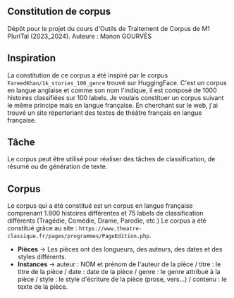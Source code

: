 ## Constitution de corpus
Dépôt pour le projet du cours d'Outils de Traitement de Corpus de M1 PluriTal (2023_2024).
Auteure : Manon GOURVÈS

## Inspiration 
La constitution de ce corpus a été inspiré par le corpus `FareedKhan/1k_stories_100_genre` trouvé sur HuggingFace. C'est un corpus en langue anglaise et comme son nom l'indique, il est composé de 1000 histoires classifiées sur 100 labels. Je voulais constituer un corpus suivant le même principe mais en langue française. En cherchant sur le web, j'ai trouvé un site répertoriant des textes de théâtre français en langue française.

## Tâche
Le corpus peut être utilisé pour réaliser des tâches de classification, de résumé ou de génération de texte. 

## Corpus 
Le corpus qui a été constitué est un corpus en langue française comprenant 1.900 histoires différentes et 75 labels de classification différents (Tragédie, Comédie, Drame, Parodie, etc.)
Le corpus a été constitué grâce au site : `https://www.theatre-classique.fr/pages/programmes/PageEdition.php`.

- **Pièces** -> Les pièces ont des longueurs, des auteurs, des dates et des styles différents.
- **Instances** -> auteur : NOM et prénom de l'auteur de la pièce / titre : le titre de la pièce / date : date de la pièce / genre : le genre attribué à la pièce / style : le style d'écriture de la pièce (prose, vers...) / contenu : le texte de la pièce.

